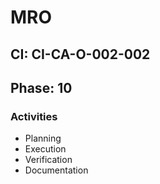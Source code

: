 # MRO

## CI: CI-CA-O-002-002
## Phase: 10

### Activities
- Planning
- Execution
- Verification
- Documentation
